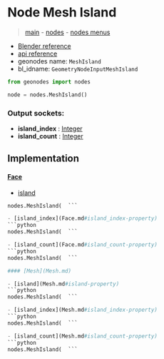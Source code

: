 # Node Mesh Island

> [main](../structure.md) - [nodes](nodes.md) - [nodes menus](nodes_menus.md)

- [Blender reference](https://docs.blender.org/manual/en/latest/modeling/geometry_nodes/mesh/mesh_island.html)
- [api reference](https://docs.blender.org/api/current/bpy.types.GeometryNodeInputMeshIsland.html)
- geonodes name: `MeshIsland`
- bl_idname: `GeometryNodeInputMeshIsland`

```python
from geonodes import nodes

node = nodes.MeshIsland()
```

### Output sockets:

- **island_index** : [Integer](Integer.md)
- **island_count** : [Integer](Integer.md)

## Implementation

#### [Face](Face.md)

 - [island](Face.md#island-property)
  ```python
  nodes.MeshIsland(  ```

 - [island_index](Face.md#island_index-property)
  ```python
  nodes.MeshIsland(  ```

 - [island_count](Face.md#island_count-property)
  ```python
  nodes.MeshIsland(  ```

#### [Mesh](Mesh.md)

 - [island](Mesh.md#island-property)
  ```python
  nodes.MeshIsland(  ```

 - [island_index](Mesh.md#island_index-property)
  ```python
  nodes.MeshIsland(  ```

 - [island_count](Mesh.md#island_count-property)
  ```python
  nodes.MeshIsland(  ```

